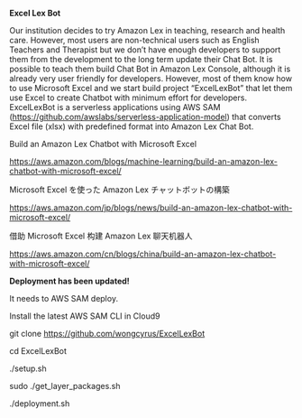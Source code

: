 **Excel Lex Bot**

Our institution decides to try Amazon Lex in teaching, research and health care. However, most users are non-technical users such as English Teachers and Therapist but we don’t have enough developers to support them from the development to the long term update their Chat Bot. It is possible to teach them build Chat Bot in Amazon Lex Console, although it is already very user friendly for developers. However, most of them know how to use Microsoft Excel and we start build project “ExcelLexBot” that let them use Excel to create Chatbot with minimum effort for developers.
ExcelLexBot is a serverless applications using AWS SAM (https://github.com/awslabs/serverless-application-model) that converts Excel file (xlsx) with predefined format into Amazon Lex Chat Bot.

Build an Amazon Lex Chatbot with Microsoft Excel


https://aws.amazon.com/blogs/machine-learning/build-an-amazon-lex-chatbot-with-microsoft-excel/


Microsoft Excel を使った Amazon Lex チャットボットの構築


https://aws.amazon.com/jp/blogs/news/build-an-amazon-lex-chatbot-with-microsoft-excel/


借助 Microsoft Excel 构建 Amazon Lex 聊天机器人


https://aws.amazon.com/cn/blogs/china/build-an-amazon-lex-chatbot-with-microsoft-excel/

**Deployment has been updated!**

It needs to AWS SAM deploy.

Install the latest AWS SAM CLI in Cloud9

git clone https://github.com/wongcyrus/ExcelLexBot

cd ExcelLexBot

./setup.sh

sudo ./get_layer_packages.sh

./deployment.sh




